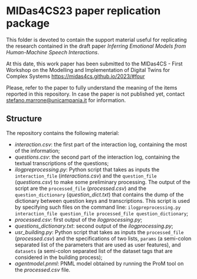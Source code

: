 # MIDas4CS23 paper replication package
This folder is devoted to contain the support material useful for replicating the research contained in the draft paper *Inferring Emotional Models from Human-Machine Speech Interactions*.

At this date, this work paper has been submitted to the MIDas4CS - First Workshop on the Modelling and Implementation of Digital Twins for Complex Systems https://midas4cs.github.io/2023/#four

Please, refer to the paper to fully understand the meaning of the items reported in this repository. In case the paper is not published yet, contact stefano.marrone@unicampania.it for information.

## Structure
The repository contains the following material:
* *interaction.csv*: the first part of the interaction log, containing the most of the information; 
* *questions.csv*: the second part of the interaction log, containing the textual transcriptions of the questions;
* *ilogpreprocessing.py*: Python script that takes as inputs the `interaction_file` (*interactions.csv*) and the `question_file` (*questions.csv*) to make some preliminary processing. The output of the script are the `processed_file` (*processed.csv*) and the `question_dictionary` (*question_dict.txt*) that contains the dump of the dictionary between question keys and transcriptions. This script is used by specifying such files on the command line: `ilogpreprocessing.py interaction_file question_file processed_file question_dictionary`;
* *processed.csv*: first output of the *ilogprocessing.py*; 
* *questions_dictionary.txt*: second  output of the *ilogprocessing.py*; 
* *usr_building.py*: Python script that takes as inputs the `processed_file` (*processed.csv*) and the specifications of two lists, `params` (a semi-colon separated list of the parameters that are used as user features), and `datasets` (a semi-colon separated list of the dataset tags that are considered in the building process);
* *agentmodel.pnml*: PNML model obtained by running the ProM tool on the *processed.csv* file.
